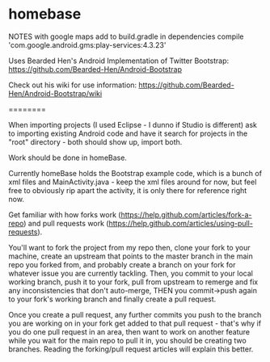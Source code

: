 homebase
========
NOTES with google maps
add to build.gradle in dependencies
   compile 'com.google.android.gms:play-services:4.3.23'

Uses Bearded Hen's Android Implementation of Twitter Bootstrap: https://github.com/Bearded-Hen/Android-Bootstrap

Check out his wiki for use information: https://github.com/Bearded-Hen/Android-Bootstrap/wiki

========

When importing projects (I used Eclipse - I dunno if Studio is different) ask to importing existing Android code and have it search for projects in the "root" directory - both should show up, import both.

Work should be done in homeBase.

Currently homeBase holds the Bootstrap example code, which is a bunch of xml files and MainActivity.java - keep the xml files around for now, but feel free to obviously rip apart the activity, it is only there for reference right now.

Get familiar with how forks work (https://help.github.com/articles/fork-a-repo) and pull requests work (https://help.github.com/articles/using-pull-requests).

You'll want to fork the project from my repo then, clone your fork to your machine, create an upstream that points to the master branch in the main repo you forked from, and probably create a branch on your fork for whatever issue you are currently tackling.  Then, you commit to your local working branch, push it to your fork, pull from upstream to remerge and fix any inconsistencies that don't auto-merge, THEN you commit->push again to your fork's working branch and finally create a pull request.  

Once you create a pull request, any further commits you push to the branch you are working on in your fork get added to that pull request - that's why if you do one pull request in an area, then want to work on another feature while you wait for the main repo to pull it in, you should be creating two branches.  Reading the forking/pull request articles will explain this better.


